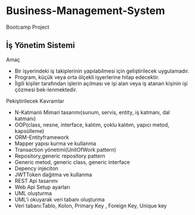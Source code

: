 # Business-Management-System
Bootcamp Project<br/>
## İş Yönetim Sistemi<br/>
Amaç
-	Bir işyerindeki iş takiplerinin yapılabilmesi için geliştirilecek uygulamadır.
-	Program, küçük veya orta ölçekli işyerlerine hitap edecektir.
-	İlgili kişiler tarafından işlerin açılması ve işi alan veya iş atanan kişinin işi çözmesi bek-lenmektedir.

Pekiştirilecek Kavramlar
-	N-Katmanlı Mimari tasarımı(sunum, servis, entity, iş katmanı, dal katmanı)
-	OOP(class, nesne, interface, kalıtım, çoklu kalıtım, yapıcı metod, kapsülleme)
-	ORM-Entityframework
-	Mapper yapısı kurma ve kullanma
-	Transaction yönetimi(UnitOfWork pattern)
-	Repository,generic repository pattern
-	Generic metod, generic class, generic interface
-	Depency injeciton
-	JWTToken dağıtma ve kullanma
-	REST Api tasarımı
-	Web Api Setup ayarları
-	UML oluşturma
-	UML’i okuyarak veri tabanı oluşturma
-	Veri tabanı:Tablo, Kolon, Primary Key , Foreign Key, Unique key
